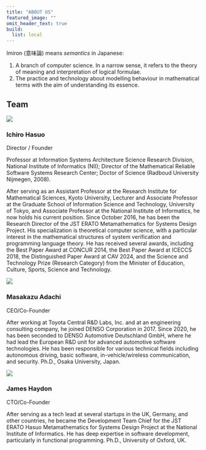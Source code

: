 ```yaml
---
title: "ABOUT US"
featured_image: ""
omit_header_text: true
build:
  list: local
---
```


Imiron (意味論) means _semantics_ in Japanese:
<ol>
  <li>A branch of computer science. In a narrow sense, it refers to the theory of meaning and interpretation of logical formulae.
  <li>The practice and technology about modelling behaviour in mathematical terms with the aim of understanding its essence.
</ol>

## Team

<div class="team-member">
  <div class="photo">
    <img src="/images/ichiro.jpg" />
  </div>
  <div class="details">
    <h3 class="name">Ichiro Hasuo</h2>
    <p class="position">Director / Founder</p>
    <p>Professor at Information Systems Architecture Science Research Division, National Institute of Informatics (NII); Director of the Mathematical Reliable Software Systems Research Center; Doctor of Science (Radboud University Nijmegen, 2008).</p>
    <p>After serving as an Assistant Professor at the Research Institute for Mathematical Sciences, Kyoto University, Lecturer and Associate Professor at the Graduate School of Information Science and Technology, University of Tokyo, and Associate Professor at the National Institute of Informatics, he now holds his current position. Since October 2016, he has been the Research Director of the JST ERATO Metamathematics for Systems Design Project. His specialization is theoretical computer science, with a particular interest in the mathematical structures of system verification and programming language theory. He has received several awards, including the Best Paper Award at CONCUR 2014, the Best Paper Award at ICECCS 2018, the Distinguished Paper Award at CAV 2024, and the Science and Technology Prize (Research Category) from the Minister of Education, Culture, Sports, Science and Technology.</p>
  </div>
</div>

<div class="team-member">
  <div class="photo">
    <img src="/images/masa.jpg"/>
  </div>
  <div class="details">
    <h3 class="name">Masakazu Adachi</h2>
    <p class="position">CEO/Co-Founder</p>
    <p>
    After working at Toyota Central R&D Labs, Inc. and at an engineering consulting company, he joined DENSO Corporation in 2017. Since 2020, he has been seconded to DENSO Automotive Deutschland GmbH, where he had lead the European R&D unit for advanced automotive software technologies. He has been responsible for various technical fields including autonomous driving, basic software, in-vehicle/wireless communication, and security. Ph.D., Osaka University, Japan.
    </p>
  </div>
</div>

<div class="team-member">
  <div class="photo">
    <img src="/images/james.jpg"/>
  </div>
  <div class="details">
    <h3 class="name">James Haydon</h2>
    <p class="position">CTO/Co-Founder</p>
    <p>
    After serving as a tech lead at several startups in the UK, Germany, and other countries, he became the Development Team Chief for the JST ERATO Hasuo Metamathematics for Systems Design Project at the National Institute of Informatics. He has deep expertise in software development, particularly in functional programming. Ph.D., University of Oxford, UK.
    </p>
  </div>
</div>

